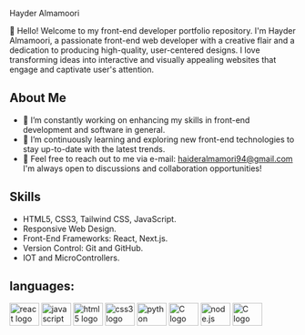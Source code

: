 Hayder Almamoori

👋 Hello! Welcome to my front-end developer portfolio repository. I'm Hayder Almamoori, a passionate front-end web developer with a creative flair and a dedication to producing high-quality, user-centered designs. I love transforming ideas into interactive and visually appealing websites that engage and captivate user's attention.

## About Me

- 🔭 I’m constantly working on enhancing my skills in front-end development and software in general.
- 🌱 I’m continuously learning and exploring new front-end technologies to stay up-to-date with the latest trends.
- 💬 Feel free to reach out to me via e-mail: haideralmamori94@gmail.com I'm always open to discussions and collaboration opportunities!

## Skills

- HTML5, CSS3, Tailwind CSS, JavaScript.
- Responsive Web Design.
- Front-End Frameworks: React, Next.js.
- Version Control: Git and GitHub.
- IOT and MicroControllers.

## languages:
<div align="left">
  <img src="https://cdn.jsdelivr.net/gh/devicons/devicon/icons/react/react-original.svg" height="40" width="52" alt="react logo"  />
  <img src="https://cdn.jsdelivr.net/gh/devicons/devicon/icons/javascript/javascript-original.svg" height="40" width="52" alt="javascript logo"  />
  <img src="https://cdn.jsdelivr.net/gh/devicons/devicon/icons/html5/html5-original.svg" height="40" width="52" alt="html5 logo"  />
  <img src="https://cdn.jsdelivr.net/gh/devicons/devicon/icons/css3/css3-original.svg" height="40" width="52" alt="css3 logo"  />
  <img src="https://cdn.jsdelivr.net/gh/devicons/devicon/icons/python/python-original.svg" height="40" width="52" alt="python logo"  />
  <img src="https://icongr.am/devicon/c-original.svg" height="40" width="52" alt="C logo"  />
  <img src="https://icongr.am/devicon/nodejs-original-wordmark.svg" height="40" width="52" alt="node.js logo"  />
  <img src="https://icongr.am/devicon/jquery-original-wordmark.svg" height="40" width="52" alt="C logo"  />

</div>
